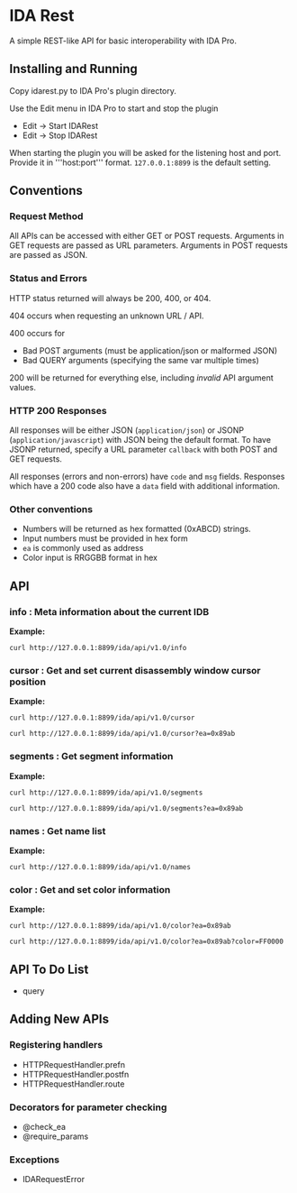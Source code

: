 IDA Rest
========
A simple REST-like API for basic interoperability with IDA Pro.

Installing and Running
----------------------
Copy idarest.py to IDA Pro's plugin directory.

Use the Edit menu in IDA Pro to start and stop the plugin
* Edit -> Start IDARest
* Edit -> Stop IDARest

When starting the plugin you will be asked for the listening host and port.
Provide it in '''host:port''' format.  `127.0.0.1:8899` is the default setting.

Conventions
-----------
### Request Method
All APIs can be accessed with either GET or POST requests.  Arguments in GET
requests are passed as URL parameters.  Arguments in POST requests are passed as
JSON.

### Status and Errors
HTTP status returned will always be 200, 400, or 404.

404 occurs when requesting an unknown URL / API.

400 occurs for
* Bad POST arguments (must be application/json or malformed JSON)
* Bad QUERY arguments (specifying the same var multiple times)

200 will be returned for everything else, including *invalid* API argument
values.

### HTTP 200 Responses
All responses will be either JSON (`application/json`) or JSONP
(`application/javascript`) with JSON being the default format.  To have JSONP
returned, specify a URL parameter `callback` with both POST and GET requests.

All responses (errors and non-errors) have `code` and `msg` fields.  Responses
which have a 200 code also have a `data` field with additional information.

### Other conventions
* Numbers will be returned as hex formatted (0xABCD) strings.
* Input numbers must be provided in hex form
* `ea` is commonly used as address
* Color input is RRGGBB format in hex

API
---
### info : Meta information about the current IDB

**Example:**

    curl http://127.0.0.1:8899/ida/api/v1.0/info

### cursor : Get and set current disassembly window cursor position

**Example:**

    curl http://127.0.0.1:8899/ida/api/v1.0/cursor

    curl http://127.0.0.1:8899/ida/api/v1.0/cursor?ea=0x89ab

### segments : Get segment information

**Example:**

    curl http://127.0.0.1:8899/ida/api/v1.0/segments

    curl http://127.0.0.1:8899/ida/api/v1.0/segments?ea=0x89ab

### names : Get name list

**Example:**

    curl http://127.0.0.1:8899/ida/api/v1.0/names

### color : Get and set color information

**Example:**

    curl http://127.0.0.1:8899/ida/api/v1.0/color?ea=0x89ab

    curl http://127.0.0.1:8899/ida/api/v1.0/color?ea=0x89ab?color=FF0000

API To Do List
--------------
* query

Adding New APIs
---------------
### Registering handlers
* HTTPRequestHandler.prefn
* HTTPRequestHandler.postfn
* HTTPRequestHandler.route

### Decorators for parameter checking
* @check_ea
* @require_params

### Exceptions
* IDARequestError


